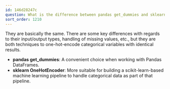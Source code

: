 ```yaml
---
id: 146d28247c
question: What is the difference between pandas get_dummies and sklearn OnehotEncoder?
sort_order: 1210
---
```


They are basically the same. There are some key differences with regards to their input/output types, handling of missing values, etc., but they are both techniques to one-hot-encode categorical variables with identical results. 

- **pandas get_dummies**: A convenient choice when working with Pandas DataFrames.
- **sklearn OneHotEncoder**: More suitable for building a scikit-learn-based machine learning pipeline to handle categorical data as part of that pipeline.